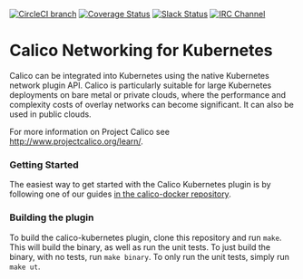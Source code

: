 [![CircleCI branch](https://img.shields.io/circleci/project/projectcalico/calico-kubernetes/master.svg)](https://circleci.com/gh/projectcalico/calico-kubernetes/tree/master)
[![Coverage Status](https://coveralls.io/repos/projectcalico/calico-kubernetes/badge.svg?branch=master&service=github)](https://coveralls.io/github/projectcalico/calico-kubernetes?branch=master)
[![Slack Status](https://calicousers-slackin.herokuapp.com/badge.svg)](https://calicousers-slackin.herokuapp.com)
[![IRC Channel](https://img.shields.io/badge/irc-%23calico-blue.svg)](https://kiwiirc.com/client/irc.freenode.net/#calico)

# Calico Networking for Kubernetes
Calico can be integrated into Kubernetes using the native Kubernetes network plugin API.  Calico is particularly suitable for large Kubernetes deployments on bare metal or private clouds, where the performance and complexity costs of overlay networks can become significant. It can also be used in public clouds.

For more information on Project Calico see http://www.projectcalico.org/learn/.

### Getting Started
The easiest way to get started with the Calico Kubernetes plugin is by following one of our guides [in the calico-docker repository](https://github.com/projectcalico/calico-docker/tree/master/docs/kubernetes).

### Building the plugin
To build the calico-kubernetes plugin, clone this repository and run `make`.  This will build the binary, as well as run the unit tests.  To just build the binary, with no tests, run `make binary`.  To only run the unit tests, simply run `make ut`.

